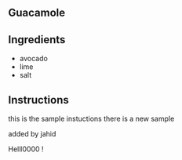 ## Guacamole
## Ingredients
* avocado
* lime
* salt
## Instructions

this is the sample instuctions
there is a new sample

added by jahid 

Helll0000 ! 
